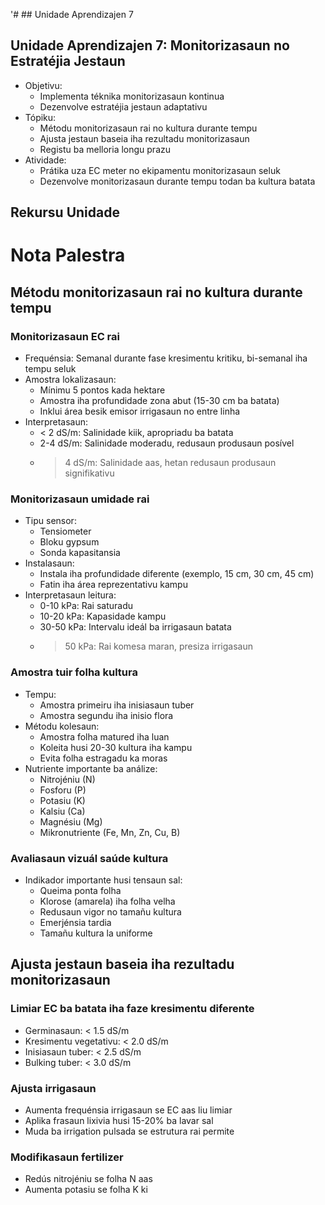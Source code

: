 '# ## Unidade Aprendizajen 7

## Unidade Aprendizajen 7: Monitorizasaun no Estratéjia Jestaun
- Objetivu:
  * Implementa téknika monitorizasaun kontinua
  * Dezenvolve estratéjia jestaun adaptativu
- Tópiku:
  * Métodu monitorizasaun rai no kultura durante tempu
  * Ajusta jestaun baseia iha rezultadu monitorizasaun
  * Registu ba melloria longu prazu
- Atividade:
  * Prátika uza EC meter no ekipamentu monitorizasaun seluk
  * Dezenvolve monitorizasaun durante tempu todan ba kultura batata

## Rekursu Unidade

# Nota Palestra

## Métodu monitorizasaun rai no kultura durante tempu

### Monitorizasaun EC rai
- Frequénsia: Semanal durante fase kresimentu kritiku, bi-semanal iha tempu seluk
- Amostra lokalizasaun: 
  * Mínimu 5 pontos kada hektare
  * Amostra iha profundidade zona abut (15-30 cm ba batata)
  * Inklui área besik emisor irrigasaun no entre linha
- Interpretasaun:
  * < 2 dS/m: Salinidade kiik, apropriadu ba batata
  * 2-4 dS/m: Salinidade moderadu, redusaun produsaun posível
  * > 4 dS/m: Salinidade aas, hetan redusaun produsaun signifikativu

### Monitorizasaun umidade rai
- Tipu sensor:
  * Tensiometer
  * Bloku gypsum
  * Sonda kapasitansia
- Instalasaun:
  * Instala iha profundidade diferente (exemplo, 15 cm, 30 cm, 45 cm)
  * Fatin iha área reprezentativu kampu
- Interpretasaun leitura:
  * 0-10 kPa: Rai saturadu
  * 10-20 kPa: Kapasidade kampu
  * 30-50 kPa: Intervalu ideál ba irrigasaun batata
  * > 50 kPa: Rai komesa maran, presiza irrigasaun

### Amostra tuir folha kultura
- Tempu: 
  * Amostra primeiru iha inisiasaun tuber
  * Amostra segundu iha inisio flora
- Métodu kolesaun:
  * Amostra folha matured iha luan
  * Koleita husi 20-30 kultura iha kampu
  * Evita folha estragadu ka moras
- Nutriente importante ba análize:
  * Nitrojéniu (N)
  * Fosforu (P)
  * Potasiu (K)
  * Kalsiu (Ca)
  * Magnésiu (Mg)
  * Mikronutriente (Fe, Mn, Zn, Cu, B)

### Avaliasaun vizuál saúde kultura
- Indikador importante husi tensaun sal:
  * Queima ponta folha
  * Klorose (amarela) iha folha velha
  * Redusaun vigor no tamañu kultura
  * Emerjénsia tardia
  * Tamañu kultura la uniforme

## Ajusta jestaun baseia iha rezultadu monitorizasaun

### Limiar EC ba batata iha faze kresimentu diferente
- Germinasaun: < 1.5 dS/m
- Kresimentu vegetativu: < 2.0 dS/m
- Inisiasaun tuber: < 2.5 dS/m
- Bulking tuber: < 3.0 dS/m

### Ajusta irrigasaun
- Aumenta frequénsia irrigasaun se EC aas liu limiar
- Aplika frasaun lixivia husi 15-20% ba lavar sal
- Muda ba irrigation pulsada se estrutura rai permite

### Modifikasaun fertilizer
- Redús nitrojéniu se folha N aas
- Aumenta potasiu se folha K ki